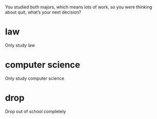 You studied both majors, which means lots of work, so you were thinking about quit, what’s your next decision?

# law
Only study law
# computer science
Only study computer science
# drop
Drop out of school completely
